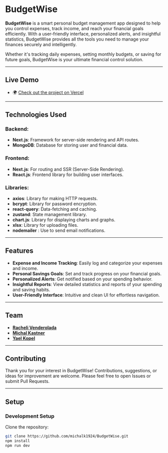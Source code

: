 # BudgetWise

**BudgetWise** is a smart personal budget management app designed to help you control expenses, track income, and reach your financial goals efficiently. With a user-friendly interface, personalized alerts, and insightful statistics, BudgetWise provides all the tools you need to manage your finances securely and intelligently.

Whether it's tracking daily expenses, setting monthly budgets, or saving for future goals, BudgetWise is your ultimate financial control solution.

---

## **Live Demo**
- 🌍 [Check out the project on Vercel](https://budget-wise-gamma.vercel.app/)

---

## **Technologies Used**

### **Backend:**
- **Next.js**: Framework for server-side rendering and API routes.
- **MongoDB**: Database for storing user and financial data.

### **Frontend:**
- **Next.js**: For routing and SSR (Server-Side Rendering).
- **React.js**: Frontend library for building user interfaces.

### **Libraries:**
- **axios**: Library for making HTTP requests.
- **bcrypt**: Library for password encryption.
- **react-query**: Data-fetching and caching.
- **zustand**: State management library.
- **chart.js**: Library for displaying charts and graphs.
- **xlsx**: Library for uploading files.
- **nodemailer** : Use to send email notifications.
  
---

## **Features**
- **Expense and Income Tracking**: Easily log and categorize your expenses and income.
- **Personal Savings Goals**: Set and track progress on your financial goals.
- **Personalized Alerts**: Get notified based on your spending behavior.
- **Insightful Reports**: View detailed statistics and reports of your spending and saving habits.
- **User-Friendly Interface**: Intuitive and clean UI for effortless navigation.

---

## **Team**
- [**Racheli Venderolada**](https://github.com/RacheliVa)
- [**Michal Kastner**](https://github.com/michalk1924)
- [**Yael Kopel**](https://github.com/YaelKoppel)

---

## **Contributing**
Thank you for your interest in BudgetWise! Contributions, suggestions, or ideas for improvement are welcome. Please feel free to open Issues or submit Pull Requests.

---

## **Setup**

### **Development Setup**
 Clone the repository:
   ```bash
   git clone https://github.com/michalk1924/BudgetWise.git
   npm install
   npm run dev
